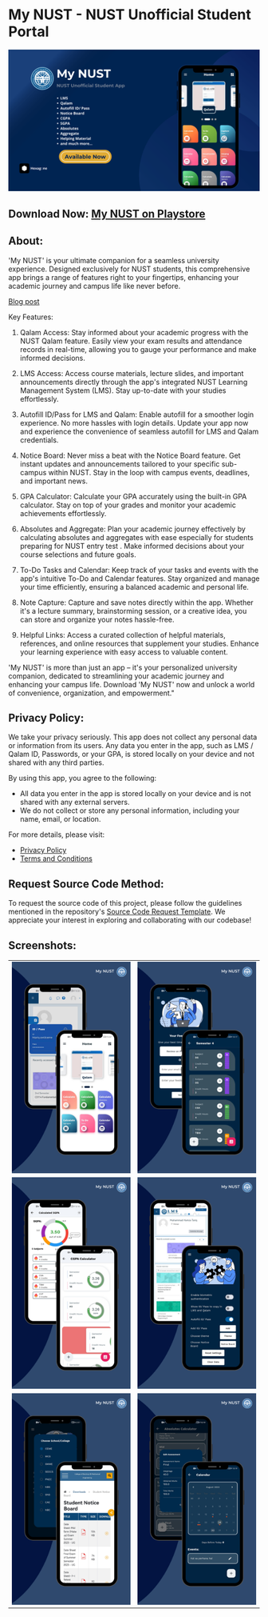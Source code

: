# My NUST - NUST Unofficial Student Portal

![](screenshots/ss2.png)

## Download Now: [My NUST on Playstore](https://play.google.com/store/apps/details?id=com.hexagone.mynust&pcampaignid=web_share)

## About:

'My NUST' is your ultimate companion for a seamless university experience. Designed exclusively for NUST students, this comprehensive app brings a range of features right to your fingertips, enhancing your academic journey and campus life like never before.

[Blog post](https://hexagone-apps.blogspot.com/2023/08/my-nust-nust-unofficial-student-portal.html)


Key Features:

1. Qalam Access: Stay informed about your academic progress with the NUST Qalam feature. Easily view your exam results and attendance records in real-time, allowing you to gauge your performance and make informed decisions.

2. LMS Access: Access course materials, lecture slides, and important announcements directly through the app's integrated NUST Learning Management System (LMS). Stay up-to-date with your studies effortlessly.

3. Autofill ID/Pass for LMS and Qalam: Enable autofill for a smoother login experience. No more hassles with login details. Update your app now and experience the convenience of seamless autofill for LMS and Qalam credentials.

4. Notice Board: Never miss a beat with the Notice Board feature. Get instant updates and announcements tailored to your specific sub-campus within NUST. Stay in the loop with campus events, deadlines, and important news.

5. GPA Calculator: Calculate your GPA accurately using the built-in GPA calculator. Stay on top of your grades and monitor your academic achievements effortlessly.

6. Absolutes and Aggregate: Plan your academic journey effectively by calculating absolutes and aggregates with ease especially for students preparing for NUST entry test . Make informed decisions about your course selections and future goals.

7. To-Do Tasks and Calendar: Keep track of your tasks and events with the app's intuitive To-Do and Calendar features. Stay organized and manage your time efficiently, ensuring a balanced academic and personal life.

8. Note Capture: Capture and save notes directly within the app. Whether it's a lecture summary, brainstorming session, or a creative idea, you can store and organize your notes hassle-free.

9. Helpful Links: Access a curated collection of helpful materials, references, and online resources that supplement your studies. Enhance your learning experience with easy access to valuable content.

'My NUST' is more than just an app – it's your personalized university companion, dedicated to streamlining your academic journey and enhancing your campus life. Download 'My NUST' now and unlock a world of convenience, organization, and empowerment."

## Privacy Policy: 

We take your privacy seriously. This app does not collect any personal data or information from its users. Any data you enter in the app, such as LMS / Qalam ID, Passwords, or your GPA, is stored locally on your device and not shared with any third parties.

By using this app, you agree to the following:
- All data you enter in the app is stored locally on your device and is not shared with any external servers. 
- We do not collect or store any personal information, including your name, email, or location.

For more details, please visit:
- [Privacy Policy](https://sites.google.com/view/mynust-privacy-policy/home)
- [Terms and Conditions](https://sites.google.com/view/mynust-terms-and-conditions/home)


## Request Source Code Method:

To request the source code of this project, please follow the guidelines mentioned in the repository's [Source Code Request Template](https://github.com/Hmmza-tariq/My-NUST-request-/issues/new/choose). We appreciate your interest in exploring and collaborating with our codebase!




## Screenshots:

|   |   |
|--------------|--------------|
| ![Screenshot 1](screenshots/(1).png) | ![Screenshot 2](screenshots/(7).png) |
| ![Screenshot 3](screenshots/(2).png) | ![Screenshot 4](screenshots/(9).png) |
| ![Screenshot 5](screenshots/(10).png) | ![Screenshot 6](screenshots/(5).png) |
